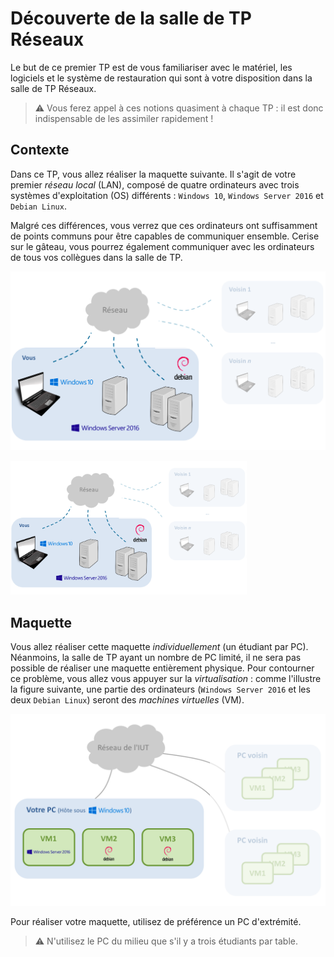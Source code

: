 # Découverte de la salle de TP Réseaux

Le but de ce premier TP est de vous familiariser avec le matériel, les logiciels et le système de restauration qui sont à votre disposition dans la salle de TP Réseaux. 

> :warning: Vous ferez appel à ces notions quasiment à chaque TP :
> il est donc indispensable de les assimiler rapidement ! 

## Contexte

Dans ce TP, vous allez réaliser la maquette suivante. Il s'agit de votre premier *réseau local* (LAN), composé de quatre ordinateurs avec trois systèmes d'exploitation (OS) différents : ``Windows 10``, ``Windows Server 2016`` et ``Debian Linux``. 

Malgré ces différences, vous verrez que ces ordinateurs ont suffisamment de points communs pour être capables de communiquer ensemble. Cerise sur le gâteau, vous pourrez également communiquer avec les ordinateurs de tous vos collègues dans la salle de TP.

![](images/contexte.png)

<img src="images/contexte.png" width="75%">

## Maquette

Vous allez réaliser cette maquette *individuellement* (un étudiant par PC). Néanmoins, la salle de TP ayant un nombre de PC limité, il ne sera pas possible de réaliser une maquette entièrement physique. Pour contourner ce problème, vous allez vous appuyer sur la *virtualisation* : comme l'illustre la figure suivante, une partie des ordinateurs (``Windows Server 2016`` et les deux ``Debian Linux``) seront des *machines virtuelles* (VM).

![](images/maquette.png)

Pour réaliser votre maquette, utilisez de préférence un PC d'extrémité. 

> :warning: N'utilisez le PC du milieu que s'il y a trois étudiants par table.
